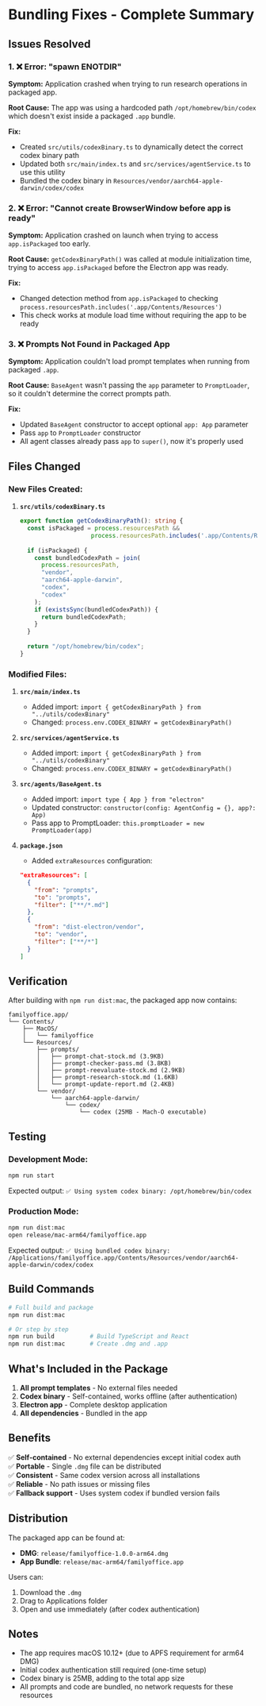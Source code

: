 # Bundling Fixes - Complete Summary

## Issues Resolved

### 1. ❌ Error: "spawn ENOTDIR"
**Symptom:** Application crashed when trying to run research operations in packaged app.

**Root Cause:** The app was using a hardcoded path `/opt/homebrew/bin/codex` which doesn't exist inside a packaged `.app` bundle.

**Fix:**
- Created `src/utils/codexBinary.ts` to dynamically detect the correct codex binary path
- Updated both `src/main/index.ts` and `src/services/agentService.ts` to use this utility
- Bundled the codex binary in `Resources/vendor/aarch64-apple-darwin/codex/codex`

### 2. ❌ Error: "Cannot create BrowserWindow before app is ready"
**Symptom:** Application crashed on launch when trying to access `app.isPackaged` too early.

**Root Cause:** `getCodexBinaryPath()` was called at module initialization time, trying to access `app.isPackaged` before the Electron app was ready.

**Fix:**
- Changed detection method from `app.isPackaged` to checking `process.resourcesPath.includes('.app/Contents/Resources')`
- This check works at module load time without requiring the app to be ready

### 3. ❌ Prompts Not Found in Packaged App
**Symptom:** Application couldn't load prompt templates when running from packaged `.app`.

**Root Cause:** `BaseAgent` wasn't passing the `app` parameter to `PromptLoader`, so it couldn't determine the correct prompts path.

**Fix:**
- Updated `BaseAgent` constructor to accept optional `app: App` parameter
- Pass `app` to `PromptLoader` constructor
- All agent classes already pass `app` to `super()`, now it's properly used

## Files Changed

### New Files Created:

1. **`src/utils/codexBinary.ts`**
   ```typescript
   export function getCodexBinaryPath(): string {
     const isPackaged = process.resourcesPath && 
                       process.resourcesPath.includes('.app/Contents/Resources');
     
     if (isPackaged) {
       const bundledCodexPath = join(
         process.resourcesPath,
         "vendor",
         "aarch64-apple-darwin",
         "codex",
         "codex"
       );
       if (existsSync(bundledCodexPath)) {
         return bundledCodexPath;
       }
     }
     
     return "/opt/homebrew/bin/codex";
   }
   ```

### Modified Files:

1. **`src/main/index.ts`**
   - Added import: `import { getCodexBinaryPath } from "../utils/codexBinary"`
   - Changed: `process.env.CODEX_BINARY = getCodexBinaryPath()`

2. **`src/services/agentService.ts`**
   - Added import: `import { getCodexBinaryPath } from "../utils/codexBinary"`
   - Changed: `process.env.CODEX_BINARY = getCodexBinaryPath()`

3. **`src/agents/BaseAgent.ts`**
   - Added import: `import type { App } from "electron"`
   - Updated constructor: `constructor(config: AgentConfig = {}, app?: App)`
   - Pass app to PromptLoader: `this.promptLoader = new PromptLoader(app)`

4. **`package.json`**
   - Added `extraResources` configuration:
   ```json
   "extraResources": [
     {
       "from": "prompts",
       "to": "prompts",
       "filter": ["**/*.md"]
     },
     {
       "from": "dist-electron/vendor",
       "to": "vendor",
       "filter": ["**/*"]
     }
   ]
   ```

## Verification

After building with `npm run dist:mac`, the packaged app now contains:

```
familyoffice.app/
└── Contents/
    ├── MacOS/
    │   └── familyoffice
    └── Resources/
        ├── prompts/
        │   ├── prompt-chat-stock.md (3.9KB)
        │   ├── prompt-checker-pass.md (3.8KB)
        │   ├── prompt-reevaluate-stock.md (2.9KB)
        │   ├── prompt-research-stock.md (1.6KB)
        │   └── prompt-update-report.md (2.4KB)
        └── vendor/
            └── aarch64-apple-darwin/
                └── codex/
                    └── codex (25MB - Mach-O executable)
```

## Testing

### Development Mode:
```bash
npm run start
```
Expected output: `✅ Using system codex binary: /opt/homebrew/bin/codex`

### Production Mode:
```bash
npm run dist:mac
open release/mac-arm64/familyoffice.app
```
Expected output: `✅ Using bundled codex binary: /Applications/familyoffice.app/Contents/Resources/vendor/aarch64-apple-darwin/codex/codex`

## Build Commands

```bash
# Full build and package
npm run dist:mac

# Or step by step
npm run build          # Build TypeScript and React
npm run dist:mac       # Create .dmg and .app
```

## What's Included in the Package

1. **All prompt templates** - No external files needed
2. **Codex binary** - Self-contained, works offline (after authentication)
3. **Electron app** - Complete desktop application
4. **All dependencies** - Bundled in the app

## Benefits

✅ **Self-contained** - No external dependencies except initial codex auth  
✅ **Portable** - Single `.dmg` file can be distributed  
✅ **Consistent** - Same codex version across all installations  
✅ **Reliable** - No path issues or missing files  
✅ **Fallback support** - Uses system codex if bundled version fails  

## Distribution

The packaged app can be found at:
- **DMG**: `release/familyoffice-1.0.0-arm64.dmg`
- **App Bundle**: `release/mac-arm64/familyoffice.app`

Users can:
1. Download the `.dmg`
2. Drag to Applications folder
3. Open and use immediately (after codex authentication)

## Notes

- The app requires macOS 10.12+ (due to APFS requirement for arm64 DMG)
- Initial codex authentication still required (one-time setup)
- Codex binary is 25MB, adding to the total app size
- All prompts and code are bundled, no network requests for these resources

